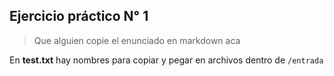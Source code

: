 ## Ejercicio práctico N° 1

> Que alguien copie el enunciado en markdown aca

En **test.txt** hay nombres para copiar y pegar en archivos dentro de `/entrada`